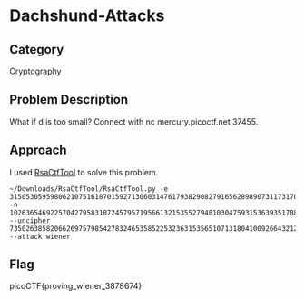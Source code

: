 # Dachshund-Attacks
## Category
Cryptography
## Problem Description
What if d is too small? Connect with nc mercury.picoctf.net 37455.
## Approach
I used [RsaCtfTool](https://pypi.org/project/rsactftool/) to solve this problem.
```
~/Downloads/RsaCtfTool/RsaCtfTool.py -e 31505305959806210751618701592713060314761793829082791656289890731173170068552229880073325075769088823735770085391497638070043188340766799221961178225269955682756452715365735835365941292608376624005903969498333893456145420257472754244195883228321341775706589390117138195916664036146957311800358846754986233991 -n 102636546922570427958318724579571956613215355279481030475931536393517889412055258179735452121759388022519090276884459198048358845785836541285787767684087458119976619972144632937044445557406150985645918720336264236591832765731965244009425445731126098739975644142176513203822870116384965183235150361238641159117 --uncipher 73502638582066269757985427832465358522532363153565107131804100926643212662110022278703240959252547110501207042941807426866779065727156315952519520777374595802829375092234643240978774927030008149240706788315509018221496533017235726342015147395355031400126629319404134468327458443139357368840706047135169928911 --attack wiener
```
## Flag
picoCTF{proving_wiener_3878674}

